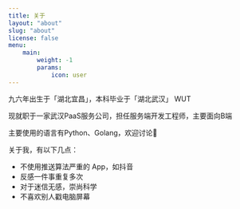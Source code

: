 ```yaml
---
title: 关于
layout: "about"
slug: "about"
license: false
menu:
    main: 
        weight: -1
        params:
            icon: user
---
```


九六年出生于「湖北宜昌」，本科毕业于「湖北武汉」 WUT

现就职于一家武汉PaaS服务公司，担任服务端开发工程师，主要面向B端

主要使用的语言有Python、Golang，欢迎讨论👏

关于我，有以下几点：

- 不使用推送算法严重的 App，如抖音
- 反感一件事重复多次
- 对于迷信无感，崇尚科学
- 不喜欢别人戳电脑屏幕

